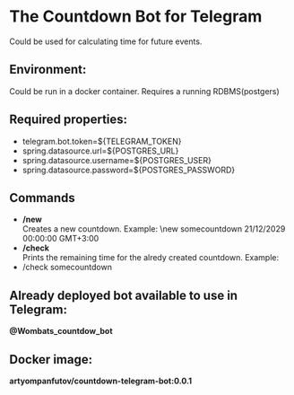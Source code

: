 # The Countdown Bot for Telegram

Could be used for calculating time for future events.

## Environment:
  Could be run in a docker container. Requires a running RDBMS(postgers)
## Required properties:
-   telegram.bot.token=${TELEGRAM_TOKEN}
-   spring.datasource.url=${POSTGRES_URL}
-   spring.datasource.username=${POSTGRES_USER}
-   spring.datasource.password=${POSTGRES_PASSWORD}

## Commands
- **/new**
<br> Creates a new countdown.
Example: \new somecountdown 21/12/2029 00:00:00 GMT+3:00
- **/check**
<br> Prints the remaining time for the alredy created countdown.
Example:
- /check somecountdown

## Already deployed bot available to use in Telegram: 
**@Wombats_countdow_bot**

## Docker image: 
**artyompanfutov/countdown-telegram-bot:0.0.1**

